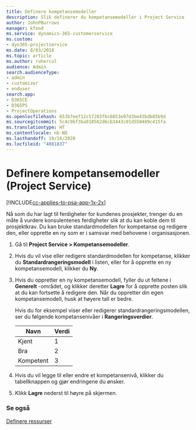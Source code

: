 ```yaml
---
title: Definere kompetansemodeller
description: Slik definerer du kompetansemodeller i Project Service
author: JohnPBurrows
manager: kfend
ms.service: dynamics-365-customerservice
ms.custom:
- dyn365-projectservice
ms.date: 8/03/2018
ms.topic: article
ms.author: ruhercul
audience: Admin
search.audienceType:
- admin
- customizer
- enduser
search.app:
- D365CE
- D365PS
- ProjectOperations
ms.openlocfilehash: 653b7eef12c57203fbc6853e97d3be43bdb85b9d
ms.sourcegitcommit: 5c4c9bf3ba018562d6cb3443c01d550489c415fa
ms.translationtype: HT
ms.contentlocale: nb-NO
ms.lasthandoff: 10/16/2020
ms.locfileid: "4081837"
---
```

# <a name="set-up-proficiency-models-project-service"></a>Definere kompetansemodeller (Project Service)

[!INCLUDE[cc-applies-to-psa-app-1x-2x](../includes/cc-applies-to-psa-app-1x-2x.md)]

Nå som du har lagt til ferdigheter for kundenes prosjekter, trenger du en måte å vurdere konsulentenes ferdigheter slik at du kan koble dem til prosjektkrav. Du kan bruke standardmodellen for kompetanse og redigere den, eller opprette en ny som er i samsvar med behovene i organisasjonen.  
  
1.  Gå til **Project Service > Kompetansemodeller**.  
  
2.  Hvis du vil vise eller redigere standardmodellen for kompetanse, klikker du **Standardrangeringsmodell** i listen, eller for å opprette en ny kompetansemodell, klikker du **Ny**.  
  
3.  Hvis du oppretter en ny kompetansemodell, fyller du ut feltene i **Generelt** -området, og klikker deretter **Lagre** for å opprette posten slik at du kan fortsette å redigere den. Når du oppretter din egen kompetansemodell, husk at høyere tall er bedre.  
  
     Hvis du for eksempel viser eller redigerer standardrangeringsmodellen, ser du følgende kompetansenivåer i **Rangeringsverdier**.  
  
    |Navn|Verdi|  
    |----------|-----------|  
    |Kjent|1|  
    |Bra|2|  
    |Kompetent|3|  
  
4.  Hvis du vil legge til eller endre et kompetansenivå, klikker du tabellknappen og gjør endringene du ønsker.  
  
5.  Klikk **Lagre** nederst til høyre på skjermen.  
  
### <a name="see-also"></a>Se også  
 [Definere ressurser](../psa/set-up-resources.md)
